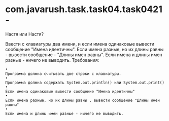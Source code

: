 # com.javarush.task.task04.task0421-

Настя или Настя?

Ввести с клавиатуры два имени, и если имена одинаковые вывести сообщение "Имена идентичны".
Если имена разные, но их длины равны - вывести сообщение - "Длины имен равны".
Если имена и длины имен разные - ничего не выводить.
Требования:

    •
    Программа должна считывать две строки c клавиатуры.
    •
    Программа должна содержать System.out.println() или System.out.print()
    •
    Если имена одинаковые вывести сообщение "Имена идентичны"
    •
    Если имена разные, но их длины равны , вывести сообщение "Длины имен равны"
    •
    Если имена и длины имен разные - ничего не выводить.
